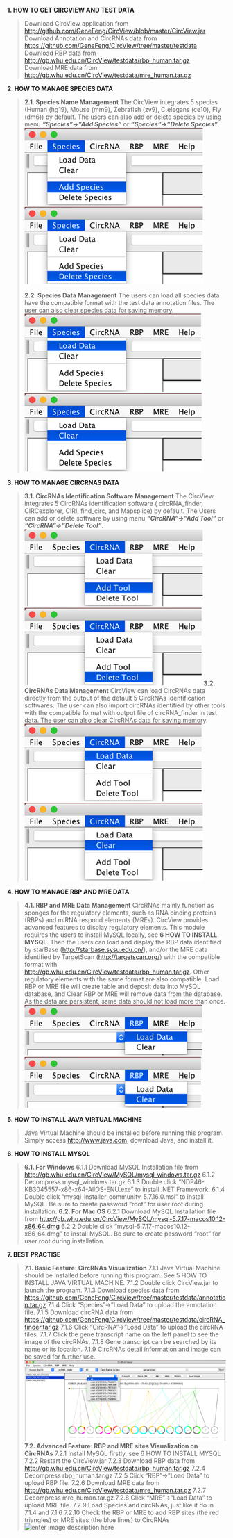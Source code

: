 **1. HOW TO GET CIRCVIEW AND TEST DATA**
> Download CircView application from http://github.com/GeneFeng/CircView/blob/master/CircView.jar  
> Download Annotation and CircRNAs data from https://github.com/GeneFeng/CircView/tree/master/testdata  
> Download RBP data from http://gb.whu.edu.cn/CircView/testdata/rbp_human.tar.gz  
> Download MRE data from http://gb.whu.edu.cn/CircView/testdata/mre_human.tar.gz  

**2. HOW TO MANAGE SPECIES DATA**
> **2.1.	Species Name Management**
> The CircView integrates 5 species (Human (hg19), Mouse (mm9), Zebrafish (zv9), C.elegans (ce10), Fly (dm6)) by default. The users can also add or delete species by using menu ***“Species”->”Add Species”*** or ***“Species”->”Delete Species”***.
> ![enter image description here](image/species-add.png)![enter image description here](image/species-del.png)
> 
> **2.2.	Species Data Management**
> The users can load all species data have the compatible format with the test data annotation files. The user can also clear species data for saving memory.
> ![enter image description here](image/species-load.png)![enter image description here](image/species-clear.png)

**3. HOW TO MANAGE CIRCRNAS DATA**
> **3.1.	CircRNAs Identification Software Management**
> The CircView integrates 5 CircRNAs identification software ( circRNA_finder, CIRCexplorer, CIRI, find_circ, and Mapsplice) by default. The Users can add or delete software by using menu ***“CircRNA”->”Add Tool”*** or ***“CircRNA”->”Delete Tool”***.
> ![enter image description here](image/circrna-add.png)![enter image description here](image/circrna-del.png)
> **3.2.	CircRNAs Data Management**
> CircView can load CircRNAs data directly from the output of the default 5 CircRNAs Identification softwares. The user can also import circRNAs identified by other tools with the compatible format with output file of circRNA_finder in test data.
> The user can also clear CircRNAs data for saving memory.
> ![enter image description here](image/circrna-load.png)![enter image description here](image/circrna-clear.png)

**4.	HOW TO MANAGE RBP AND MRE DATA**
> **4.1.	RBP and MRE Data Management**
> CircRNAs mainly function as sponges for the regulatory elements, such as RNA binding proteins (RBPs) and miRNA respond elements (MREs). CircView provides advanced features to display regulatory elements. This module requires the users to install MySQL locally, see **6 HOW TO INSTALL MYSQL**. Then the users can load and display the RBP data identified by starBase (http://starbase.sysu.edu.cn/), and/or the MRE data identified by TargetScan (http://targetscan.org/) with the compatible format with http://gb.whu.edu.cn/CircView/testdata/rbp_human.tar.gz. Other regulatory elements with the same format are also compatible.
> Load RBP or MRE file will create table and deposit data into MySQL database, and Clear RBP or MRE will remove data from the database. As the data are persistent, same data should not load more than once.
> ![enter image description here](image/rbp-load.png)![enter image description here](image/rbp-clear.png)

**5.	HOW TO INSTALL JAVA VIRTUAL MACHINE**
> Java Virtual Machine should be installed before running this program. Simply access http://www.java.com, download Java, and install it.

**6.	HOW TO INSTALL MYSQL**
> **6.1.	For Windows**
> 6.1.1	Download MySQL Installation file from http://gb.whu.edu.cn/CircView/MySQL/mysql_windows.tar.gz
> 6.1.2	Decompress mysql_windows.tar.gz
> 6.1.3	Double click “NDP46-KB3045557-x86-x64-AllOS-ENU.exe” to install .NET Framework.
> 6.1.4	Double click “mysql-installer-community-5.7.16.0.msi” to install MySQL. Be sure to create password “root” for user root during installation.
> **6.2.	 For Mac OS**
> 6.2.1	Download MySQL Installation file from http://gb.whu.edu.cn/CircView/MySQL/mysql-5.7.17-macos10.12-x86_64.dmg 
> 6.2.2	Double click “mysql-5.7.17-macos10.12-x86_64.dmg” to install MySQL. Be sure to create password “root” for user root during installation.

**7.	BEST PRACTISE**
> **7.1.	Basic Feature: CircRNAs Visualization**
> 7.1.1	Java Virtual Machine should be installed before running this program. See 5 HOW TO INSTALL JAVA VIRTUAL MACHINE.
> 7.1.2	Double click CircView.jar to launch the program.
> 7.1.3	Download species data from https://github.com/GeneFeng/CircView/tree/master/testdata/annotation.tar.gz
> 7.1.4	Click “Species”->”Load Data” to upload the annotation file.
> 7.1.5	Download circRNA data from https://github.com/GeneFeng/CircView/tree/master/testdata/circRNA_finder.tar.gz
> 7.1.6	Click “CircRNA”->”Load Data” to upload the circRNA files.
> 7.1.7	Click the gene transcript name on the left panel to see the image of the circRNAs.
> 7.1.8	Gene transcript can be searched by its name or its location.
> 7.1.9	CircRNAs detail information and image can be saved for further use.
> ![enter image description here](image/image1.png)
> **7.2.	Advanced Feature: RBP and MRE sites Visualization on CircRNAs**
> 7.2.1	Install MySQL firstly, see 6 HOW TO INSTALL MYSQL
> 7.2.2	Restart the CircView.jar
> 7.2.3	Download RBP data from http://gb.whu.edu.cn/CircView/testdata/rbp_human.tar.gz
> 7.2.4	Decompress rbp_human.tar.gz
> 7.2.5	Click “RBP”->”Load Data” to upload RBP file.
> 7.2.6	Download MRE data from http://gb.whu.edu.cn/CircView/testdata/mre_human.tar.gz
> 7.2.7	Decompress mre_human.tar.gz
> 7.2.8	Click “MRE”->”Load Data” to upload MRE file.
> 7.2.9	Load Species and circRNAs, just like it do in 7.1.4 and 7.1.6
> 7.2.10	Check the RBP or MRE to add RBP sites (the red triangles) or MRE sites (the blue lines) to CircRNAs
> ![enter image description here](iamge/image2.png)

